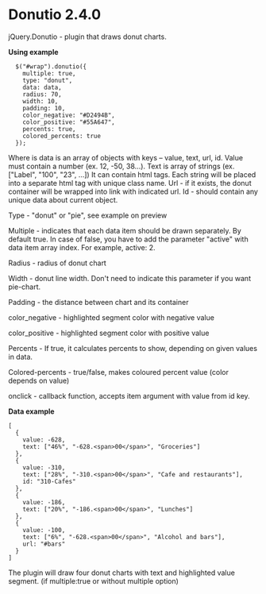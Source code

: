 Donutio 2.4.0
=====

jQuery.Donutio - plugin that draws donut charts.

**Using example**

```
  $("#wrap").donutio({
    multiple: true,
    type: "donut",
    data: data,
    radius: 70,
    width: 10,
    padding: 10,
    color_negative: "#D2494B",
    color_positive: "#55A647",
    percents: true,
    colored_percents: true
  });
```

Where is data is an array of objects with keys – value, text, url, id.
Value must contain a number (ex. 12, -50, 38...).
Text is array of strings (ex. ["Label", "100", "<span>23</span>", ...])
It can contain html tags.
Each string will be placed into a separate html tag with unique class name.
Url - if it exists, the donut container will be wrapped into link with indicated url.
Id - should contain any unique data about current object.

Type - "donut" or "pie", see example on preview

Multiple - indicates that each data item should be drawn separately. By default true.
In case of false, you have to add the parameter "active" with data item array index.
For example, active: 2.

Radius - radius of donut chart

Width - donut line width. Don't need to indicate this parameter if you want pie-chart.

Padding - the distance between chart and its container

color_negative - highlighted segment color with negative value

color_positive - highlighted segment color with positive value

Percents - If true, it calculates percents to show, depending on given values in data.

Colored-percents - true/false, makes coloured percent value (color depends on value)

onclick - callback function, accepts item argument with value from id key.


**Data example**

```
[
  {
    value: -628,
    text: ["46%", "-628.<span>00</span>", "Groceries"]
  },
  {
    value: -310,
    text: ["28%", "-310.<span>00</span>", "Cafe and restaurants"],
    id: "310-Cafes"
  },
  {
    value: -186,
    text: ["20%", "-186.<span>00</span>", "Lunches"]
  },
  {
    value: -100,
    text: ["6%", "-628.<span>00</span>", "Alcohol and bars"],
    url: "#bars"
  }
]
```

The plugin will draw four donut charts with text and highlighted value segment.
(if multiple:true or without multiple option)
